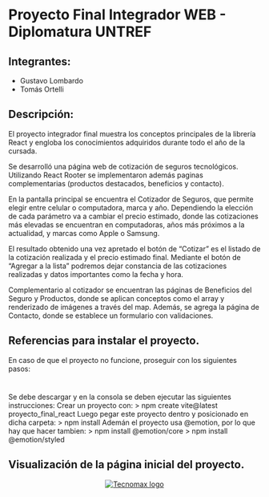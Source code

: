 # Proyecto Final Integrador WEB - Diplomatura UNTREF

## Integrantes:
-	Gustavo Lombardo
-	Tomás Ortelli

## Descripción:
El proyecto integrador final muestra los conceptos principales de la librería React y engloba los conocimientos adquiridos durante todo el año de la cursada.

Se desarrolló una página web de cotización de seguros tecnológicos. Utilizando React Rooter se implementaron además paginas complementarias (productos destacados, beneficios y contacto).

En la pantalla principal se encuentra el Cotizador de Seguros, que permite elegir entre celular o computadora, marca y año. Dependiendo la elección de cada parámetro va a cambiar el precio estimado, donde las cotizaciones más elevadas se encuentran en computadoras, años más próximos a la actualidad, y marcas como Apple o Samsung.

El resultado obtenido una vez apretado el botón de “Cotizar” es el listado de la cotización realizada y el precio estimado final. Mediante el botón de “Agregar a la lista”  podremos dejar constancia de las cotizaciones realizadas y datos importantes como la fecha y hora.

Complementario al cotizador se encuentran las páginas de Beneficios del Seguro y Productos, donde se aplican conceptos como el array y renderizado de imágenes a través del map. Además, se agrega la página de Contacto, donde se establece un formulario con validaciones.


## Referencias para instalar el proyecto.
En caso de que el proyecto no funcione, proseguir con los siguientes pasos:
# 
Se debe descargar y en la consola se deben ejecutar las siguientes instrucciones:
    Crear un proyecto con:
     > npm create vite@latest proyecto_final_react
     Luego pegar este proyecto dentro y posicionado en dicha carpeta:
     > npm install 
     Ademán el proyecto usa @emotion, por lo que hay que hacer tambien:
     > npm install @emotion/core
     > npm install @emotion/styled


## Visualización de la página inicial del proyecto.
<p align="center">
  <a href="https://www.guarlo.com.ar/pi3/">
    <img src="https://guarlo.com.ar/pi3/pantalla_inicial.png" alt="Tecnomax logo" 
  </a>
</p>
